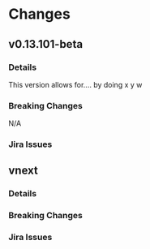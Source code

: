# Changes

## v0.13.101-beta

### Details

This version allows for.... by doing x y w

### Breaking Changes

N/A

### Jira Issues


## vnext
### Details
### Breaking Changes
### Jira Issues